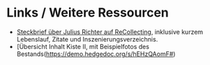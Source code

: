 # Links / Weitere Ressourcen

- [Steckbrief über Julius Richter auf ReCollecting](https://recollecting.tws.uni-koeln.de/templates/steckbriefe/e6468097-a534-4058-8680-97a534205850.html), inklusive kurzem Lebenslauf, Zitate und Inszenierungsverzeichnis.
- [Übersicht Inhalt Kiste II, mit Beispielfotos des Bestands(https://demo.hedgedoc.org/s/hEHzQAomF#)
